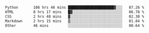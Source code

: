 <!--START_SECTION:waka-->

```txt
Python       106 hrs 46 mins █████████████████████▓░░░   87.26 %
HTML         8 hrs 17 mins   █▓░░░░░░░░░░░░░░░░░░░░░░░   06.78 %
CSS          2 hrs 48 mins   ▓░░░░░░░░░░░░░░░░░░░░░░░░   02.30 %
Markdown     2 hrs 15 mins   ▒░░░░░░░░░░░░░░░░░░░░░░░░   01.84 %
Other        46 mins         ░░░░░░░░░░░░░░░░░░░░░░░░░   00.64 %
```

<!--END_SECTION:waka-->
